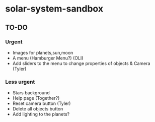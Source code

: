 # solar-system-sandbox

## TO-DO

### Urgent

- Images for planets,sun,moon
- A menu (Hamburger Menu?) (OLI)
- Add sliders to the menu to change properties of objects & Camera (Tyler)
### Less urgent
- Stars background
- Help page (Together?)
- Reset camera button (Tyler)
- Delete all objects button
- Add lighting to the planets?
